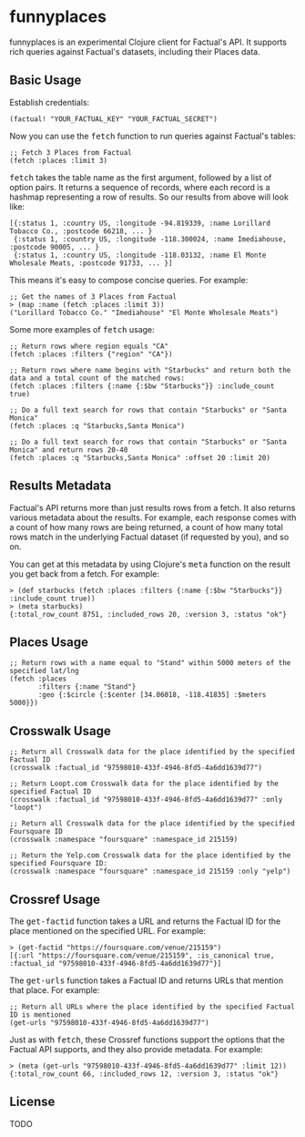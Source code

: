 # funnyplaces

funnyplaces is an experimental Clojure client for Factual's API. It supports rich queries against Factual's datasets, including their Places data.

## Basic Usage

Establish credentials:

	(factual! "YOUR_FACTUAL_KEY" "YOUR_FACTUAL_SECRET")

Now you can use the <tt>fetch</tt> function to run queries against Factual's tables:

	;; Fetch 3 Places from Factual
	(fetch :places :limit 3)

<tt>fetch</tt> takes the table name as the first argument, followed by a list of option pairs. It returns a sequence of records, where each record is a hashmap representing a row of results. So our results from above will look like:

	[{:status 1, :country US, :longitude -94.819339, :name Lorillard Tobacco Co., :postcode 66218, ... }
	 {:status 1, :country US, :longitude -118.300024, :name Imediahouse, :postcode 90005, ... }
	 {:status 1, :country US, :longitude -118.03132, :name El Monte Wholesale Meats, :postcode 91733, ... }]

This means it's easy to compose concise queries. For example:

	;; Get the names of 3 Places from Factual
	> (map :name (fetch :places :limit 3))
	("Lorillard Tobacco Co." "Imediahouse" "El Monte Wholesale Meats")

Some more examples of <tt>fetch</tt> usage:

	;; Return rows where region equals "CA"
	(fetch :places :filters {"region" "CA"})

	;; Return rows where name begins with "Starbucks" and return both the data and a total count of the matched rows:
	(fetch :places :filters {:name {:$bw "Starbucks"}} :include_count true)

	;; Do a full text search for rows that contain "Starbucks" or "Santa Monica"
	(fetch :places :q "Starbucks,Santa Monica")

	;; Do a full text search for rows that contain "Starbucks" or "Santa Monica" and return rows 20-40
	(fetch :places :q "Starbucks,Santa Monica" :offset 20 :limit 20)

## Results Metadata

Factual's API returns more than just results rows from a fetch. It also returns various metadata about the results. For example, each response comes with a count of how many rows are being returned, a count of how many total rows match in the underlying Factual dataset (if requested by you), and so on.

You can get at this metadata by using Clojure's <tt>meta</tt> function on the result you get back from a fetch. For example:

	> (def starbucks (fetch :places :filters {:name {:$bw "Starbucks"}} :include_count true))
	> (meta starbucks)
	{:total_row_count 8751, :included_rows 20, :version 3, :status "ok"}

## Places Usage

	;; Return rows with a name equal to "Stand" within 5000 meters of the specified lat/lng
	(fetch :places
	       :filters {:name "Stand"}
	       :geo {:$circle {:$center [34.06018, -118.41835] :$meters 5000}})

## Crosswalk Usage

	;; Return all Crosswalk data for the place identified by the specified Factual ID
	(crosswalk :factual_id "97598010-433f-4946-8fd5-4a6dd1639d77")

	;; Return Loopt.com Crosswalk data for the place identified by the specified Factual ID
	(crosswalk :factual_id "97598010-433f-4946-8fd5-4a6dd1639d77" :only "loopt")

	;; Return all Crosswalk data for the place identified by the specified Foursquare ID
	(crosswalk :namespace "foursquare" :namespace_id 215159)

	;; Return the Yelp.com Crosswalk data for the place identified by the specified Foursquare ID: 
	(crosswalk :namespace "foursquare" :namespace_id 215159 :only "yelp")

## Crossref Usage

The <tt>get-factid</tt> function takes a URL and returns the Factual ID for the place mentioned on the specified URL. For example: 

	> (get-factid "https://foursquare.com/venue/215159")
	[{:url "https://foursquare.com/venue/215159", :is_canonical true, :factual_id "97598010-433f-4946-8fd5-4a6dd1639d77"}]

The <tt>get-urls</tt> function takes a Factual ID and returns URLs that mention that place. For example:

	;; Return all URLs where the place identified by the specified Factual ID is mentioned
	(get-urls "97598010-433f-4946-8fd5-4a6dd1639d77")

Just as with <tt>fetch</tt>, these Crossref functions support the options that the Factual API supports, and they also provide metadata. For example:

	> (meta (get-urls "97598010-433f-4946-8fd5-4a6dd1639d77" :limit 12))
	{:total_row_count 66, :included_rows 12, :version 3, :status "ok"}

## License

TODO